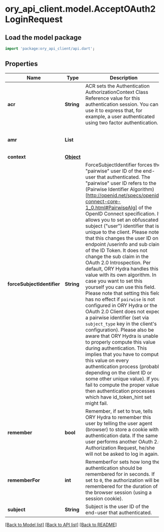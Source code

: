 # ory_api_client.model.AcceptOAuth2LoginRequest

## Load the model package
```dart
import 'package:ory_api_client/api.dart';
```

## Properties
Name | Type | Description | Notes
------------ | ------------- | ------------- | -------------
**acr** | **String** | ACR sets the Authentication AuthorizationContext Class Reference value for this authentication session. You can use it to express that, for example, a user authenticated using two factor authentication. | [optional] 
**amr** | **List<String>** |  | [optional] [default to const []]
**context** | [**Object**](.md) |  | [optional] 
**forceSubjectIdentifier** | **String** | ForceSubjectIdentifier forces the \"pairwise\" user ID of the end-user that authenticated. The \"pairwise\" user ID refers to the (Pairwise Identifier Algorithm)[http://openid.net/specs/openid-connect-core-1_0.html#PairwiseAlg] of the OpenID Connect specification. It allows you to set an obfuscated subject (\"user\") identifier that is unique to the client.  Please note that this changes the user ID on endpoint /userinfo and sub claim of the ID Token. It does not change the sub claim in the OAuth 2.0 Introspection.  Per default, ORY Hydra handles this value with its own algorithm. In case you want to set this yourself you can use this field. Please note that setting this field has no effect if `pairwise` is not configured in ORY Hydra or the OAuth 2.0 Client does not expect a pairwise identifier (set via `subject_type` key in the client's configuration).  Please also be aware that ORY Hydra is unable to properly compute this value during authentication. This implies that you have to compute this value on every authentication process (probably depending on the client ID or some other unique value).  If you fail to compute the proper value, then authentication processes which have id_token_hint set might fail. | [optional] 
**remember** | **bool** | Remember, if set to true, tells ORY Hydra to remember this user by telling the user agent (browser) to store a cookie with authentication data. If the same user performs another OAuth 2.0 Authorization Request, he/she will not be asked to log in again. | [optional] 
**rememberFor** | **int** | RememberFor sets how long the authentication should be remembered for in seconds. If set to `0`, the authorization will be remembered for the duration of the browser session (using a session cookie). | [optional] 
**subject** | **String** | Subject is the user ID of the end-user that authenticated. | 

[[Back to Model list]](../README.md#documentation-for-models) [[Back to API list]](../README.md#documentation-for-api-endpoints) [[Back to README]](../README.md)


